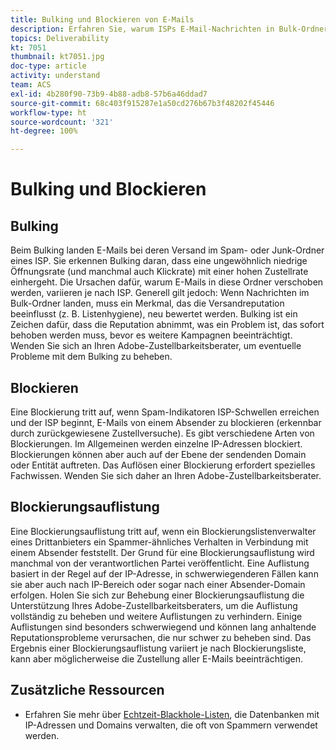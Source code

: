```yaml
---
title: Bulking und Blockieren von E-Mails
description: Erfahren Sie, warum ISPs E-Mail-Nachrichten in Bulk-Ordnern platzieren oder blockieren.
topics: Deliverability
kt: 7051
thumbnail: kt7051.jpg
doc-type: article
activity: understand
team: ACS
exl-id: 4b280f90-73b9-4b88-adb8-57b6a46ddad7
source-git-commit: 68c403f915287e1a50cd276b67b3f48202f45446
workflow-type: ht
source-wordcount: '321'
ht-degree: 100%

---
```


# Bulking und Blockieren

## Bulking

Beim Bulking landen E-Mails bei deren Versand im Spam- oder Junk-Ordner eines ISP. Sie erkennen Bulking daran, dass eine ungewöhnlich niedrige Öffnungsrate (und manchmal auch Klickrate) mit einer hohen Zustellrate einhergeht. Die Ursachen dafür, warum E-Mails in diese Ordner verschoben werden, variieren je nach ISP. Generell gilt jedoch: Wenn Nachrichten im Bulk-Ordner landen, muss ein Merkmal, das die Versandreputation beeinflusst (z. B. Listenhygiene), neu bewertet werden. Bulking ist ein Zeichen dafür, dass die Reputation abnimmt, was ein Problem ist, das sofort behoben werden muss, bevor es weitere Kampagnen beeinträchtigt. Wenden Sie sich an Ihren Adobe-Zustellbarkeitsberater, um eventuelle Probleme mit dem Bulking zu beheben.

## Blockieren

Eine Blockierung tritt auf, wenn Spam-Indikatoren ISP-Schwellen erreichen und der ISP beginnt, E-Mails von einem Absender zu blockieren (erkennbar durch zurückgewiesene Zustellversuche). Es gibt verschiedene Arten von Blockierungen. Im Allgemeinen werden einzelne IP-Adressen blockiert. Blockierungen können aber auch auf der Ebene der sendenden Domain oder Entität auftreten. Das Auflösen einer Blockierung erfordert spezielles Fachwissen. Wenden Sie sich daher an Ihren Adobe-Zustellbarkeitsberater.

## Blockierungsauflistung

Eine Blockierungsauflistung tritt auf, wenn ein Blockierungslistenverwalter eines Drittanbieters ein Spammer-ähnliches Verhalten in Verbindung mit einem Absender feststellt. Der Grund für eine Blockierungsauflistung wird manchmal von der verantwortlichen Partei veröffentlicht. Eine Auflistung basiert in der Regel auf der IP-Adresse, in schwerwiegenderen Fällen kann sie aber auch nach IP-Bereich oder sogar nach einer Absender-Domain erfolgen. Holen Sie sich zur Behebung einer Blockierungsauflistung die Unterstützung Ihres Adobe-Zustellbarkeitsberaters, um die Auflistung vollständig zu beheben und weitere Auflistungen zu verhindern. Einige Auflistungen sind besonders schwerwiegend und können lang anhaltende Reputationsprobleme verursachen, die nur schwer zu beheben sind. Das Ergebnis einer Blockierungsauflistung variiert je nach Blockierungsliste, kann aber möglicherweise die Zustellung aller E-Mails beeinträchtigen.

## Zusätzliche Ressourcen

* Erfahren Sie mehr über [Echtzeit-Blackhole-Listen](/help/additional-resources/blocklist-databases.md), die Datenbanken mit IP-Adressen und Domains verwalten, die oft von Spammern verwendet werden.
